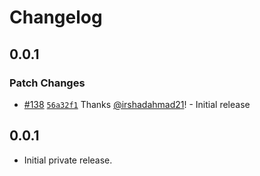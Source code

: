 # Changelog

## 0.0.1

### Patch Changes

- [#138](https://github.com/wpsocio/wp-projects/pull/138) [`56a32f1`](https://github.com/wpsocio/wp-projects/commit/56a32f1caa780ae4afda8669c139fd78b4c78c57) Thanks [@irshadahmad21](https://github.com/irshadahmad21)! - Initial release

## 0.0.1

- Initial private release.
